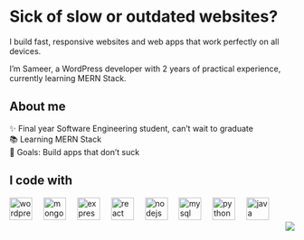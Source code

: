 <h1 align="left">Sick of slow or outdated websites?</h1>

<p align="left">I build fast, responsive websites and web apps that work perfectly on all devices.</p>

<p align="left">I’m Sameer, a WordPress developer with 2 years of practical experience, currently learning MERN Stack.</p>

## About me

<p align="left">
✨ Final year Software Engineering student, can’t wait to graduate<br>
📚 Learning MERN Stack<br>
🎯 Goals: Build apps that don’t suck
</p>

## I code with

<div align="left">
  <img src="https://cdn.simpleicons.org/wordpress/21759B" height="40" alt="wordpress logo" />
  <img width="12" />
  <img src="https://cdn.jsdelivr.net/gh/devicons/devicon/icons/mongodb/mongodb-original.svg" height="40" alt="mongodb logo" />
  <img width="12" />
  <img src="https://cdn.jsdelivr.net/gh/devicons/devicon/icons/express/express-original.svg" height="40" alt="express logo" />
  <img width="12" />
  <img src="https://cdn.jsdelivr.net/gh/devicons/devicon/icons/react/react-original.svg" height="40" alt="react logo" />
  <img width="12" />
  <img src="https://cdn.jsdelivr.net/gh/devicons/devicon/icons/nodejs/nodejs-original.svg" height="40" alt="nodejs logo" />
  <img width="12" />
  <img src="https://cdn.jsdelivr.net/gh/devicons/devicon/icons/mysql/mysql-original.svg" height="40" alt="mysql logo" />
  <img width="12" />
  <img src="https://cdn.jsdelivr.net/gh/devicons/devicon/icons/python/python-original.svg" height="40" alt="python logo" />
  <img width="12" />
  <img src="https://cdn.jsdelivr.net/gh/devicons/devicon/icons/java/java-original.svg" height="40" alt="java logo" />
</div>

<div align="right">
  <img src="https://visitor-badge.laobi.icu/badge?page_id=khansameerm.khansameerm&left_color=darkblue&right_color=green" />
</div>

